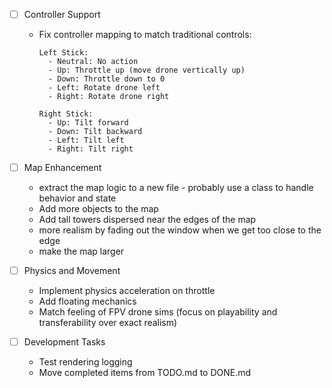 * [ ] Controller Support
  * Fix controller mapping to match traditional controls:
    ```
    Left Stick:
      - Neutral: No action
      - Up: Throttle up (move drone vertically up)
      - Down: Throttle down to 0
      - Left: Rotate drone left
      - Right: Rotate drone right
    
    Right Stick:
      - Up: Tilt forward
      - Down: Tilt backward
      - Left: Tilt left
      - Right: Tilt right
    ```

* [ ] Map Enhancement
  * extract the map logic to a new file - probably use a class to handle behavior and state
  * Add more objects to the map
  * Add tall towers dispersed near the edges of the map
  * more realism by fading out the window when we get too close to the edge
  * make the map larger

* [ ] Physics and Movement
  * Implement physics acceleration on throttle
  * Add floating mechanics
  * Match feeling of FPV drone sims (focus on playability and transferability over exact realism)

* [ ] Development Tasks
  * Test rendering logging
  * Move completed items from TODO.md to DONE.md